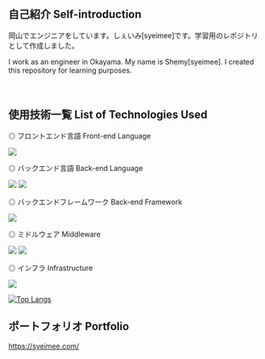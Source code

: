 ## 自己紹介 Self-introduction
岡山でエンジニアをしています。しぇいみ[syeimee]です。学習用のレポジトリとして作成しました。

I work as an engineer in Okayama. My name is Shemy[syeimee]. I created this repository for learning purposes.
<br>
<br>
<br>

## 使用技術一覧 List of Technologies Used

◎ フロントエンド言語 Front-end Language
<p style="display: inline">
  <img src="https://camo.qiitausercontent.com/a0136d9306acf9f316956fa391f9aa514b14727a/68747470733a2f2f696d672e736869656c64732e696f2f62616467652f2d4a6176615363726970742d3030303030302e7376673f7374796c653d666f722d7468652d6261646765266c6f676f3d4a617661536372697074266c6f676f436f6c6f723d463744463145">
</p>
<br>

◎ バックエンド言語 Back-end Language

<p style="display: inline">
  <img src="https://camo.qiitausercontent.com/815b4bd43d5e5ba0bf116da6f5c2996abfa724d6/68747470733a2f2f696d672e736869656c64732e696f2f62616467652f2d527562792d4343333432442e7376673f6c6f676f3d72756279267374796c653d666f722d7468652d6261646765">
  <img src="https://camo.qiitausercontent.com/00f9cc65cdea735164a23edab49f10a1bf9cb56a/68747470733a2f2f696d672e736869656c64732e696f2f62616467652f2d4a6176612d3030373339362e7376673f6c6f676f3d6a617661267374796c653d666f722d7468652d6261646765">
</p>
<br>


◎ バックエンドフレームワーク Back-end Framework

<p style="display: inline">

  <img src="https://camo.qiitausercontent.com/27072171757460449172102c0f0c1982edfaa183/68747470733a2f2f696d672e736869656c64732e696f2f62616467652f2d5261696c732d4343303030302e7376673f7374796c653d666f722d7468652d6261646765266c6f676f3d7261696c73266c6f676f436f6c6f723d7768697465">
</p>
<br>


◎ ミドルウェア Middleware

<p style="display: inline">
  <img src="https://camo.qiitausercontent.com/01ce7f13e49ffb3193222a9a53f69cb78f60561f/68747470733a2f2f696d672e736869656c64732e696f2f62616467652f2d506f737467726573716c2d3333363739312e7376673f6c6f676f3d706f737467726573716c267374796c653d666f722d7468652d6261646765266c6f676f436f6c6f723d7768697465">
  <img src="https://camo.qiitausercontent.com/f7e5d6d8c1221de3bf6584e07eba39d4b9dbdffb/68747470733a2f2f696d672e736869656c64732e696f2f62616467652f2d4d7953514c2d3434373941312e7376673f6c6f676f3d6d7973716c267374796c653d666f722d7468652d6261646765266c6f676f436f6c6f723d7768697465">
</p>
<br>


◎ インフラ Infrastructure
<p style="display: inline">
<img src="https://camo.qiitausercontent.com/11e97646e81c116c851923e0f45e6a6a8037f64c/68747470733a2f2f696d672e736869656c64732e696f2f62616467652f2d446f636b65722d3134383843362e7376673f6c6f676f3d646f636b6572267374796c653d666f722d7468652d6261646765">
</p>
<br>

[![Top Langs](https://github-readme-stats.vercel.app/api/top-langs/?username=syeimee&layout=compact　
)](https://github.com/anuraghazra/github-readme-stats)





## ポートフォリオ Portfolio
https://syeimee.com/
</div>
